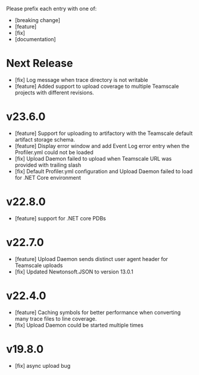 Please prefix each entry with one of: 

- [breaking change]
- [feature]
- [fix]
- [documentation]


# Next Release
- [fix] Log message when trace directory is not writable
- [feature] Added support to upload coverage to multiple Teamscale projects with different revisions. 

# v23.6.0
- [feature] Support for uploading to artifactory with the Teamscale default artifact storage schema.
- [feature] Display error window and add Event Log error entry when the Profiler.yml could not be loaded
- [fix] Upload Daemon failed to upload when Teamscale URL was provided with trailing slash
- [fix] Default Profiler.yml configuration and Upload Daemon failed to load for .NET Core environment

# v22.8.0
- [feature] support for .NET core PDBs

# v22.7.0
- [feature] Upload Daemon sends distinct user agent header for Teamscale uploads
- [fix] Updated Newtonsoft.JSON to version 13.0.1


# v22.4.0
- [feature] Caching symbols for better performance when converting many trace files to line coverage.
- [fix] Upload Daemon could be started multiple times

# v19.8.0
- [fix] async upload bug
